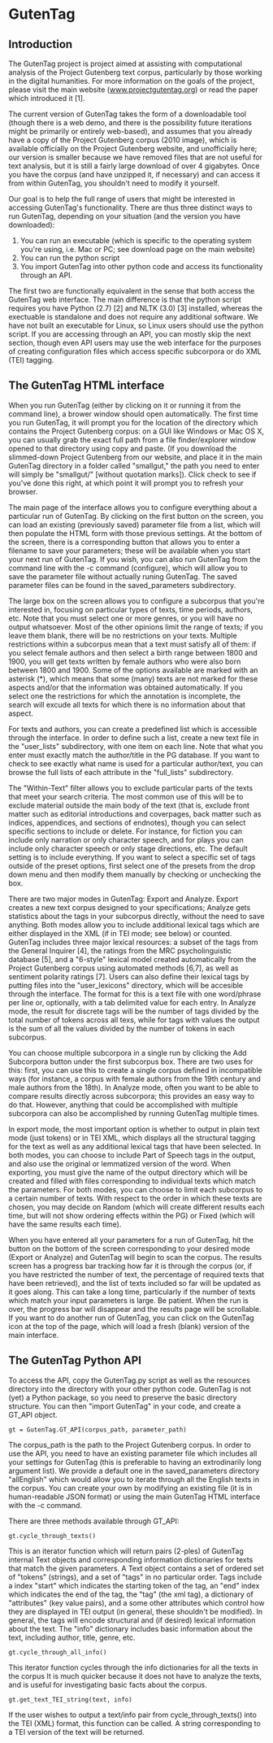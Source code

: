 GutenTag
========

Introduction
------------

The GutenTag project is project aimed at assisting with computational analysis of the Project Gutenberg text corpus, particularly by those working in the digital humanities. For more information on the goals of the project, please visit the main website (www.projectgutentag.org) or read the paper which introduced it [1].

The current version of GutenTag takes the form of a downloadable tool (though there is a web demo, and there is the possibility future iterations might be primarily or entirely web-based), and assumes that you already have a copy of the Project Gutenberg corpus (2010 image), which is available officially on the Project Gutenberg website, and unofficially here; our version is smaller because we have removed files that are not useful for text analysis, but it is still a fairly large download of over 4 gigabytes. Once you have the corpus (and have unzipped it, if necessary) and can access it from within GutenTag, you shouldn't need to modify it yourself.

Our goal is to help the full range of users that might be interested in accessing GutenTag's functionality. There are thus three distinct ways to run GutenTag, depending on your situation (and the version you have downloaded): 

1. You can run an executable (which is specific to the operating system you're using, i.e. Mac or PC; see download page on the main website)
2. You can run the python script
3. You import GutenTag into other python code and access its functionality through an API.

The first two are functionally equivalent in the sense that both access the GutenTag web interface. The main difference is that the python script requires you have Python (2.7) [2] and NLTK (3.0) [3] installed, whereas the exectuable is standalone and does not require any additional software. We have not built an executable for Linux, so Linux users should use the python script. If you are accessing through an API, you can mostly skip the next section, though even API users may use the web interface for the purposes of creating configuration files which access specific subcorpora or do XML (TEI) tagging.
             
                     
The GutenTag HTML interface
---------------------------

When you run GutenTag (either by clicking on it or running it from the command line), a brower window should open automatically. The first time you run GutenTag, it will prompt you for the location of the directory which contains the Project Gutenberg corpus: on a GUI like Windows or Mac OS X, you can usually grab the exact full path from a file finder/explorer window opened to that directory using copy and paste. (If you download the slimmed-down Project Gutenberg from our website, and place it in the main GutenTag directory in a folder called "smallgut," the path you need to enter will simply be "smallgut/" [without quotation marks]). Click check to see if you've done this right, at which point it will prompt you to refresh your browser.

The main page of the interface allows you to configure everything about a particular run of GutenTag. By clicking on the first button on the screen, you can load an existing (previously saved) parameter file from a list, which will then populate the HTML form with those previous settings. At the bottom of the screen, there is a corresponding button that allows you to enter a filename to save your parameters; these will be available when you start your next run of GutenTag. If you wish, you can also run GutenTag from the command line with the -c command (configure), which will allow you to save the parameter file without actually runing GutenTag. The saved parameter files can be found in the saved_parameters subdirectory.

The large box on the screen allows you to configure a subcorpus that you're interested in, focusing on particular types of texts, time periods, authors, etc.  Note that you must select one or more genres, or you will have no output whatsoever. Most of the other opinions limit the range of texts; if you leave them blank, there will be no restrictions on your texts. Multiple restrictions within a subcorpus mean that a text must satisfy all of them: if you select female authors and then select a birth range between 1800 and 1900, you will get texts written by female authors who were also born between 1800 and 1900. Some of the options available are marked with an asterisk (*), which means that some (many) texts are not marked for these aspects and/or that the information was obtained automatically. If you select one the restrictions for which the annotation is incomplete, the search will excude all texts for which there is no information about that aspect.

For texts and authors, you can create a predefined list which is accessible through the interface. In order to define such a list, create a new text file in the "user_lists" subdirectory, with one item on each line. Note that what you enter must exactly match the author/title in the PG database. If you want to check to see exactly what name is used for a particular author/text, you can browse the full lists of each attribute in the "full_lists" subdirectory. 

The "Within-Text" filter allows you to exclude particular parts of the texts that meet your search criteria. The most common use of this will be to exclude material outside the main body of the text (that is, exclude front matter such as editorial introductions and coverpages, back matter such as indices, appendices, and sections of endnotes), though you can select specific sections to include or delete. For instance, for fiction you can include only narration or only character speech, and for plays you can include only character speech or only stage directions, etc. The default setting is to include everything. If you want to select a specific set of tags outside of the preset options, first select one of the presets from the drop down menu and then modify them manually by checking or unchecking the box.  

There are two major modes in GutenTag: Export and Analyze. Export creates a new text corpus designed to your specifications; Analyze gets statistics about the tags in your subcorpus directly, without the need to save anything. Both modes allow you to include additional lexical tags which are either displayed in the XML (if in TEI mode; see below) or counted. GutenTag includes three major lexical resources: a subset of the tags from the General Inquirer [4], the ratings from the MRC psycholinguistic database [5], and a "6-style" lexical model created automatically from the Project Gutenberg corpus using automated methods [6,7], as well as sentiment polarity ratings [7]. Users can also define their lexical tags by putting files into the "user_lexicons" directory, which will be accesible through the interface. The format for this is a text file with one word/phrase per line or, optionally, with a tab delimited value for each entry. In Analyze mode, the result for discrete tags will be the number of tags divided by the total number of tokens across all texs, while for tags with values the output is the sum of all the values divided by the number of tokens in each subcorpus.                                                                                                                                          

You can choose multiple subcorpora in a single run by clicking the Add Subcorpora button under the first subcorpus box. There are two uses for this: first, you can use this to create a single corpus defined in incompatible ways (for instance, a corpus with female authors from the 19th century and male authors from the 18th). In Analyze mode, often you want to be able to compare results directly across subcorpora; this provides an easy way to do that. However, anything that could be accomplished with multiple subcorpora can also be accomplished by running GutenTag multiple times.

In export mode, the most important option is whether to output in plain text mode (just tokens) or in TEI XML, which displays all the structural tagging for the text as well as any additional lexical tags that have been selected. In both modes, you can choose to include Part of Speech tags in the output, and also use the original or lemmatized version of the word. When exporting, you must give the name of the output directory which will be created and filled with files corresponding to individual texts which match the parameters. For both modes, you can choose to limit each subcorpus to a certain number of texts. With respect to the order in which these texts are chosen, you may decide on Random (which will create different results each time, but will not show ordering effects within the PG) or Fixed (which will have the same results each time).

When you have entered all your parameters for a run of GutenTag, hit the button on the bottom of the screen corresponding to your desired mode (Export or Analyze) and GutenTag will begin to scan the corpus. The results screen has a progress bar tracking how far it is through the corpus (or, if you have restricted the number of text, the percentage of required texts that have been retrieved), and the list of texts included so far will be updated as it goes along. This can take a long time, particularly if the number of texts which match your input parameters is large. Be patient. When the run is over, the progress bar will disappear and the results page will be scrollable. If you want to do another run of GutenTag, you can click on the GutenTag icon at the top of the page, which will load a fresh (blank) version of the main interface.


The GutenTag Python API
-----------------------

To access the API, copy the GutenTag.py script as well as the resources directory into the directory with your other python code. GutenTag is not (yet) a Python package, so you need to preserve the basic directory structure. You can then "import GutenTag" in your code, and create a GT_API object.

`gt = GutenTag.GT_API(corpus_path, parameter_path)`

The corpus_path is the path to the Project Gutenberg corpus. In order to use the API, you need to have an existing parameter file which includes all your settings for GutenTag (this is preferable to having an extrodinarily long argument list). We provide a default one in the saved_parameters directory "allEnglish" which would allow you to iterate through all the English texts in the corpus. You can create your own by modifying an existing file (it is in human-readable JSON format) or using the main GutenTag HTML interface with the -c command.

There are three methods available through GT_API:

`gt.cycle_through_texts()` 

This is an iterator function which will return pairs (2-ples) of GutenTag internal Text objects and corresponding information dictionaries for texts that match the given parameters. A Text object contains a set of ordered set of "tokens" (strings), and a set of "tags" in no particular order. Tags include a index "start" which indicates the starting token of the tag, an "end" index which indicates the end of the tag, the "tag" (the xml tag), a dictionary of "attributes" (key value pairs), and a some other attributes which control how they are displayed in TEI output (in general, these shouldn't be modified). In general, the tags will encode structural and (if desired) lexical information about the text. The "info" dictionary includes basic information about the text, including author, title, genre, etc.

`gt.cycle_through_all_info()`

This iterator function cycles through the info dictionaries for all the texts in the corpus It is much quicker because it does not have to analyze the texts, and is useful for investigating basic facts about the corpus.

`gt.get_text_TEI_string(text, info)`

If the user wishes to output a text/info pair from cycle_through_texts() into the TEI (XML) format, this function can be called. A string corresponding to a TEI version of the text will be returned.



